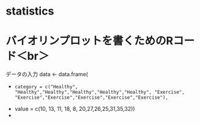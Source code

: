 # statistics

# バイオリンプロットを書くためのRコード＜br＞
データの入力 
data <- data.frame(
+     category = c("Healthy", "Healthy","Healthy","Healthy","Healthy","Healthy", "Exercise", "Exercise","Exercise","Exercise","Exercise","Exercise"),
+   value = c(10, 13, 11, 18, 8, 20,27,26,25,31,35,32))
+   
